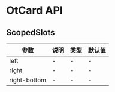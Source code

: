 # OtCard API

## ScopedSlots

| 参数 | 说明 | 类型 | 默认值 |
| --- | --- | --- | --- |
| left | - | - | - |
| right | - | - | - |
| right-bottom | - | - | - |


